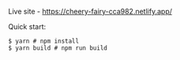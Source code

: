 
Live site - https://cheery-fairy-cca982.netlify.app/

Quick start:

```
$ yarn # npm install
$ yarn build # npm run build
```
